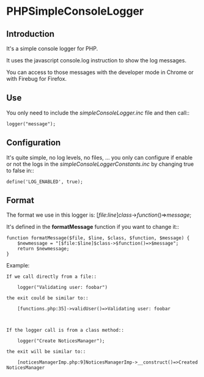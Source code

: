 PHPSimpleConsoleLogger
======================
Introduction
--------------
It's a simple console logger for PHP.

It uses the javascript console.log instruction to show the log messages.

You can access to those messages with the developer mode in Chrome or with Firebug for Firefox.

Use
----
You only need to include the *simpleConsoleLogger.inc* file and then call::

    logger("message");

Configuration
---------------
It's quite simple, no log levels, no files, ... you only can configure if enable or not the logs in the *simpleConsoleLoggerConstants.inc* by changing true to false in::

    define('LOG_ENABLED', true);

Format
--------
The format we use in this logger is: [*file*:*line*]*class*->*function*()=>*message*;

It's defined in the **formatMessage** function if you want to change it::

    function formatMessage($file, $line, $class, $function, $message) {
        $newmessage = "[$file:$line]$class->$function()=>$message";
        return $newmessage;	
    }

Example:
~~~~~~
If we call directly from a file::

    logger("Validating user: foobar")

the exit could be similar to::

    [functions.php:35]->validUser()=>Validating user: foobar



If the logger call is from a class method::

	logger("Create NoticesManager");

the exit will be similar to::

    [noticesManagerImp.php:9]NoticesManagerImp->__construct()=>Created NoticesManager